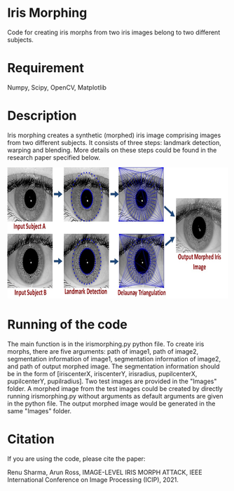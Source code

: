 #
# Iris Morphing
Code for creating iris morphs from two iris images belong to two different subjects.

# Requirement
Numpy, Scipy, OpenCV, Matplotlib

# Description
Iris morphing creates a synthetic (morphed) iris image comprising images from two different subjects. It consists of three steps: landmark detection, warping and blending. More details on these steps could be found in the research paper specified below.

<img src="https://github.com/sharmaGIT/IrisMorphing/blob/main/Images/IrisMorphing_Figure.jpg" width="800" height="300">

# Running of the code
The main function is in the irismorphing.py python file. To create iris morphs, there are five arguments: path of image1, path of image2, segmentation information of image1, segmentation information of image2, and path of output morphed image. The segmentation information should be in the form of [iriscenterX, iriscenterY, irisradius, pupilcenterX, pupilcenterY, pupilradius]. Two test images are provided in the "Images" folder. A morphed image from the test images could be created by directly running irismorphing.py without arguments as default arguments are given in the python file. The output morphed image would be generated in the same "Images" folder.


# Citation
If you are using the code, please cite the paper:

Renu Sharma, Arun Ross, IMAGE-LEVEL IRIS MORPH ATTACK, IEEE International Conference on Image Processing (ICIP), 2021.
